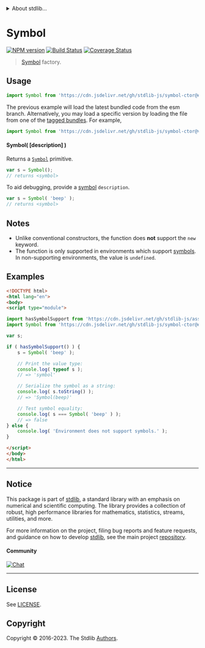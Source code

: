 <!--

@license Apache-2.0

Copyright (c) 2018 The Stdlib Authors.

Licensed under the Apache License, Version 2.0 (the "License");
you may not use this file except in compliance with the License.
You may obtain a copy of the License at

   http://www.apache.org/licenses/LICENSE-2.0

Unless required by applicable law or agreed to in writing, software
distributed under the License is distributed on an "AS IS" BASIS,
WITHOUT WARRANTIES OR CONDITIONS OF ANY KIND, either express or implied.
See the License for the specific language governing permissions and
limitations under the License.

-->


<details>
  <summary>
    About stdlib...
  </summary>
  <p>We believe in a future in which the web is a preferred environment for numerical computation. To help realize this future, we've built stdlib. stdlib is a standard library, with an emphasis on numerical and scientific computation, written in JavaScript (and C) for execution in browsers and in Node.js.</p>
  <p>The library is fully decomposable, being architected in such a way that you can swap out and mix and match APIs and functionality to cater to your exact preferences and use cases.</p>
  <p>When you use stdlib, you can be absolutely certain that you are using the most thorough, rigorous, well-written, studied, documented, tested, measured, and high-quality code out there.</p>
  <p>To join us in bringing numerical computing to the web, get started by checking us out on <a href="https://github.com/stdlib-js/stdlib">GitHub</a>, and please consider <a href="https://opencollective.com/stdlib">financially supporting stdlib</a>. We greatly appreciate your continued support!</p>
</details>

# Symbol

[![NPM version][npm-image]][npm-url] [![Build Status][test-image]][test-url] [![Coverage Status][coverage-image]][coverage-url] <!-- [![dependencies][dependencies-image]][dependencies-url] -->

> [Symbol][mdn-symbol] factory.

<!-- Section to include introductory text. Make sure to keep an empty line after the intro `section` element and another before the `/section` close. -->

<section class="intro">

</section>

<!-- /.intro -->

<!-- Package usage documentation. -->



<section class="usage">

## Usage

```javascript
import Symbol from 'https://cdn.jsdelivr.net/gh/stdlib-js/symbol-ctor@esm/index.mjs';
```
The previous example will load the latest bundled code from the esm branch. Alternatively, you may load a specific version by loading the file from one of the [tagged bundles](https://github.com/stdlib-js/symbol-ctor/tags). For example,

```javascript
import Symbol from 'https://cdn.jsdelivr.net/gh/stdlib-js/symbol-ctor@v0.1.0-esm/index.mjs';
```

#### Symbol( \[description] )

Returns a [`Symbol`][mdn-symbol] primitive.

<!-- run-disable -->

<!-- eslint-disable symbol-description -->

```javascript
var s = Symbol();
// returns <symbol>
```

To aid debugging, provide a [symbol][mdn-symbol] `description`.

<!-- run-disable -->

```javascript
var s = Symbol( 'beep' );
// returns <symbol>
```

</section>

<!-- /.usage -->

<!-- Package usage notes. Make sure to keep an empty line after the `section` element and another before the `/section` close. -->

<section class="notes">

## Notes

-   Unlike conventional constructors, the function does **not** support the `new` keyword.
-   The function is only supported in environments which support [symbols][mdn-symbol]. In non-supporting environments, the value is `undefined`.

</section>

<!-- /.notes -->

<!-- Package usage examples. -->

<section class="examples">

## Examples

<!-- eslint no-undef: "error" -->

```html
<!DOCTYPE html>
<html lang="en">
<body>
<script type="module">

import hasSymbolSupport from 'https://cdn.jsdelivr.net/gh/stdlib-js/assert-has-symbol-support@esm/index.mjs';
import Symbol from 'https://cdn.jsdelivr.net/gh/stdlib-js/symbol-ctor@esm/index.mjs';

var s;

if ( hasSymbolSupport() ) {
    s = Symbol( 'beep' );

    // Print the value type:
    console.log( typeof s );
    // => 'symbol'

    // Serialize the symbol as a string:
    console.log( s.toString() );
    // => 'Symbol(beep)'

    // Test symbol equality:
    console.log( s === Symbol( 'beep' ) );
    // => false
} else {
    console.log( 'Environment does not support symbols.' );
}

</script>
</body>
</html>
```

</section>

<!-- /.examples -->

<!-- Section to include cited references. If references are included, add a horizontal rule *before* the section. Make sure to keep an empty line after the `section` element and another before the `/section` close. -->

<section class="references">

</section>

<!-- /.references -->

<!-- Section for related `stdlib` packages. Do not manually edit this section, as it is automatically populated. -->

<section class="related">

</section>

<!-- /.related -->

<!-- Section for all links. Make sure to keep an empty line after the `section` element and another before the `/section` close. -->


<section class="main-repo" >

* * *

## Notice

This package is part of [stdlib][stdlib], a standard library with an emphasis on numerical and scientific computing. The library provides a collection of robust, high performance libraries for mathematics, statistics, streams, utilities, and more.

For more information on the project, filing bug reports and feature requests, and guidance on how to develop [stdlib][stdlib], see the main project [repository][stdlib].

#### Community

[![Chat][chat-image]][chat-url]

---

## License

See [LICENSE][stdlib-license].


## Copyright

Copyright &copy; 2016-2023. The Stdlib [Authors][stdlib-authors].

</section>

<!-- /.stdlib -->

<!-- Section for all links. Make sure to keep an empty line after the `section` element and another before the `/section` close. -->

<section class="links">

[npm-image]: http://img.shields.io/npm/v/@stdlib/symbol-ctor.svg
[npm-url]: https://npmjs.org/package/@stdlib/symbol-ctor

[test-image]: https://github.com/stdlib-js/symbol-ctor/actions/workflows/test.yml/badge.svg?branch=v0.1.0
[test-url]: https://github.com/stdlib-js/symbol-ctor/actions/workflows/test.yml?query=branch:v0.1.0

[coverage-image]: https://img.shields.io/codecov/c/github/stdlib-js/symbol-ctor/main.svg
[coverage-url]: https://codecov.io/github/stdlib-js/symbol-ctor?branch=main

<!--

[dependencies-image]: https://img.shields.io/david/stdlib-js/symbol-ctor.svg
[dependencies-url]: https://david-dm.org/stdlib-js/symbol-ctor/main

-->

[chat-image]: https://img.shields.io/gitter/room/stdlib-js/stdlib.svg
[chat-url]: https://app.gitter.im/#/room/#stdlib-js_stdlib:gitter.im

[stdlib]: https://github.com/stdlib-js/stdlib

[stdlib-authors]: https://github.com/stdlib-js/stdlib/graphs/contributors

[umd]: https://github.com/umdjs/umd
[es-module]: https://developer.mozilla.org/en-US/docs/Web/JavaScript/Guide/Modules

[deno-url]: https://github.com/stdlib-js/symbol-ctor/tree/deno
[umd-url]: https://github.com/stdlib-js/symbol-ctor/tree/umd
[esm-url]: https://github.com/stdlib-js/symbol-ctor/tree/esm
[branches-url]: https://github.com/stdlib-js/symbol-ctor/blob/main/branches.md

[stdlib-license]: https://raw.githubusercontent.com/stdlib-js/symbol-ctor/main/LICENSE

[mdn-symbol]: https://developer.mozilla.org/en-US/docs/Web/JavaScript/Reference/Global_Objects/Symbol

</section>

<!-- /.links -->
